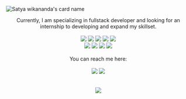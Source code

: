 ![Satya wikananda's card name](https://cardivo.vercel.app/api?name=Mordekhai%20Gerin&description=Hello%F0%9F%91%8B,%20i%27m%20an%20enthusiastic%20person%20who%20is%20skilled%20in%27developing%20software%20and%20backend%20systems.%20%F0%9F%8E%AF&image=https://github.com/gerinmordekhai.png&backgroundColor=%230D1117&iconColor=%23eff4f6&instagram=gerinmordekhaii&github=gerinmordekhai&pattern=topography&colorPattern=%238080ff&opacity=0.2&fontColor=%23eff4f6)

<div align="center">
    Currently, I am specializing in fullstack developer and looking for an internship to developing and expand my skillset.
    <br><br>
    <img src="https://img.shields.io/badge/PHP-777BB4?style=for-the-badge&logo=php&logoColor=white"/>
    <img src="https://img.shields.io/badge/javascript%20-%23323330.svg?&style=for-the-badge&logo=javascript&logoColor=%23F7DF1E"/>
    <img src="https://img.shields.io/badge/Laravel-FF2D20?style=for-the-badge&logo=laravel&logoColor=white"/>
    <img src="https://img.shields.io/badge/CodeIgniter-%23EF4223.svg?style=for-the-badge&logo=codeIgniter&logoColor=white"/>
    <img src="https://img.shields.io/badge/react-%2320232a.svg?style=for-the-badge&logo=react&logoColor=%2361DAFB"/>
    <br>
    <img src="https://img.shields.io/badge/tailwindcss%20-%230A1121.svg?&style=for-the-badge&logo=tailwindcss&logoColor=%2339BDF9"/>
    <img src="https://img.shields.io/badge/bootstrap-%23563D7C.svg?style=for-the-badge&logo=bootstrap&logoColor=white"/>
    <img src="https://img.shields.io/badge/mysql-%2300f.svg?style=for-the-badge&logo=mysql&logoColor=white"/>
    <img src="https://img.shields.io/badge/postgres-%23316192.svg?style=for-the-badge&logo=postgresql&logoColor=white"/>
    <br><br>
    You can reach me here:
    <br><br>
    <a href="mailto:mordekhaigerinlumangkun@gmail.com" style="text-decoration: none;">
    <img src="https://img.shields.io/badge/email%20me%20here-%23EA4335?&style=for-the-badge&logo=gmail&logoColor=white"/>
    </a>
    <a href="https://instagram.com/gerinmordekhaii" style="text-decoration: none;">
    <img src="https://img.shields.io/badge/instagram-%23E4405F?&style=for-the-badge&logo=instagram&logoColor=white"/>
    </a>
    <br><br><br>
    <img src="https://github-readme-stats.vercel.app/api/top-langs/?username=gerinmordekhai&layout=compact"/>
</div>
